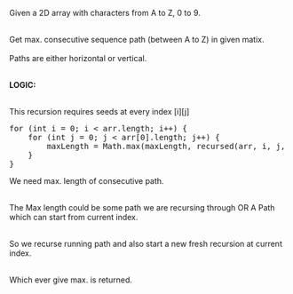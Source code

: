 Given a 2D array with characters from A to Z, 0 to 9.<br><br>

Get max. consecutive sequence path (between A to Z) in given matix.<br><br>
Paths are either horizontal or vertical.<br><br>

<b>LOGIC:</b><br><br>

This recursion requires seeds at every index [i][j]
<pre>
for (int i = 0; i < arr.length; i++) {
    for (int j = 0; j < arr[0].length; j++) {
        maxLength = Math.max(maxLength, recursed(arr, i, j, 0, '-'));
    }
}
</pre>

We need max. length of consecutive path.<br><br>

The Max length could be some path we are recursing through OR A Path which can start from current index.<br><br>

So we recurse running path and also start a new fresh recursion at current index.<br><br>

Which ever give max. is returned.<br><br>
